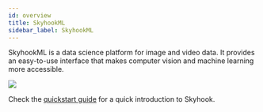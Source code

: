```yaml
---
id: overview
title: SkyhookML
sidebar_label: SkyhookML
---
```


SkyhookML is a data science platform for image and video data.
It provides an easy-to-use interface that makes computer vision and machine learning more accessible.

![](/img/tutorials/overview.png)

Check the [quickstart guide](quickstart.md) for a quick introduction to Skyhook.

